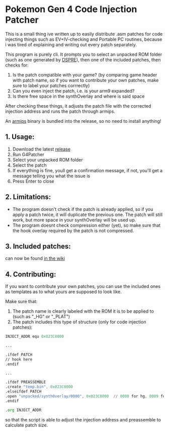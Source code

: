 # Pokemon Gen 4 Code Injection Patcher

This is a small thing ive written up to easily distribute .asm patches for code injecting things such as EV+IV-checking and Portable PC routines, because i was tired of explaining and writing out every patch separately.

This program is purely cli. It prompts you to select an unpacked ROM folder (such as one generated by [DSPRE](https://github.com/Mixone-FinallyHere/DS-Pokemon-Rom-Editor/tree/v1.13.1-beta)), then one of the included patches, then checks for:
1. Is the patch compatible with your game? (by comparing game header with patch name, so if you want to contribute your own patches, make sure to label your patches corrrectly)
2. Can you even inject the patch, i.e. is your arm9 expanded?
3. Is there free space in the synthOverlay and where is said space

After checking these things, it adjusts the patch file with the corrected injection address and runs the patch through armips.

An [armips](https://github.com/Kingcom/armips) binary is bundled into the release, so no need to install anything!

## 1. Usage:

1. Download the latest [release](https://github.com/KalaayPT/g4patcher/releases)
2. Run G4Patcher
3. Select your unpacked ROM folder
4. Select the patch
5. If everything is fine, youll get a confirmation message, if not, you'll get a message telling you what the issue is
6. Press Enter to close

## 2. Limitations:

- The program doesn't check if the patch is already applied, so if you apply a patch twice, it will duplicate the previous one. The patch will still work, but more space in your synthOverlay will be used up.
- The program doesnt check compression either (yet), so make sure that the hook overlay required by the patch is not compressed. 

## 3. Included patches:

can now be found [in the wiki](https://github.com/KalaayPT/G4Patcher/wiki/Included-Patches)

## 4. Contributing:

If you want to contribute your own patches, you can use the included ones as templates as to what yours are supposed to look like. 

Make sure that:
1. The patch name is clearly labeled with the ROM it is to be applied to (such as "_HG" or "_PLAT")
2. The patch includes this type of structure (only for code injection patches):
```asm
INJECT_ADDR equ 0x023C8000

...

.ifdef PATCH
// hook here
.endif

...

.ifdef PREASSEMBLE
.create "temp.bin", 0x023C8000
.elseifdef PATCH
.open "unpacked/synthOverlay/0000", 0x023C8000  // 0000 for hg, 0009 for plat
.endif

.org INJECT_ADDR
```
so that the script is able to adjust the injection address and preassemble to calculate patch size.
